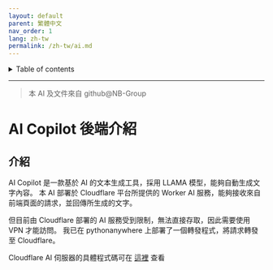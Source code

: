 ```yaml
---
layout: default
parent: 繁體中文
nav_order: 1
lang: zh-tw
permalink: /zh-tw/ai.md
---
```


<details close markdown="block">
  <summary>
    Table of contents
  </summary>
  {: .text-delta }
- TOC
{:toc}
</details>

---
> 本 AI 及文件來自 github@NB-Group

# AI Copilot 後端介紹
## 介紹
AI Copilot 是一款基於 AI 的文本生成工具，採用 LLAMA 模型，能夠自動生成文字內容。
本 AI 部署於 Cloudflare 平台所提供的 Worker AI 服務，能夠接收來自前端頁面的請求，並回傳所生成的文字。

但目前由 Cloudflare 部署的 AI 服務受到限制，無法直接存取，因此需要使用 VPN 才能訪問。
我已在 pythonanywhere 上部署了一個轉發程式，將請求轉發至 Cloudflare。

Cloudflare AI 伺服器的具體程式碼可在 [這裡](https://github.com/tjy-gitnub/win12/blob/main/scripts/AI%20Copilot%20service/Cloudflare%20AI.js) 查看